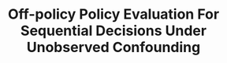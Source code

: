 ---
title: "Off-policy Policy Evaluation For Sequential Decisions Under Unobserved Confounding"
link: "https://papers.nips.cc/paper/2020/hash/da21bae82c02d1e2b8168d57cd3fbab7-Abstract.html"
authors:
  - name: Hongseok Namkoong
  - name: Ramtin Keramati
    url: https://rkeramati.github.io/
  - name:  Steve Yadlowsky
    url: https://www.syadlowsky.com/
  - name: Emma Brunskill
    url: https://cs.stanford.edu/people/ebrun/

year: 2020
url_audio: https://gsb-columbia-edu.zoom.us/rec/share/RsMt228EwvgZ8aKKFVxzf4G70znz0fzoSBG47jkvEa_xYv1MsYxUXQZwy5ony0SX.wWnvHso5aqLf18eJ?startTime=1633625483000
url_code: https://github.com/StanfordAI4HI/off_policy_confounding

# Publication name and optional abbreviated publication name.
publication: "Neural Information Processing Systems (NeurIPS)"
publication_short: ""
---